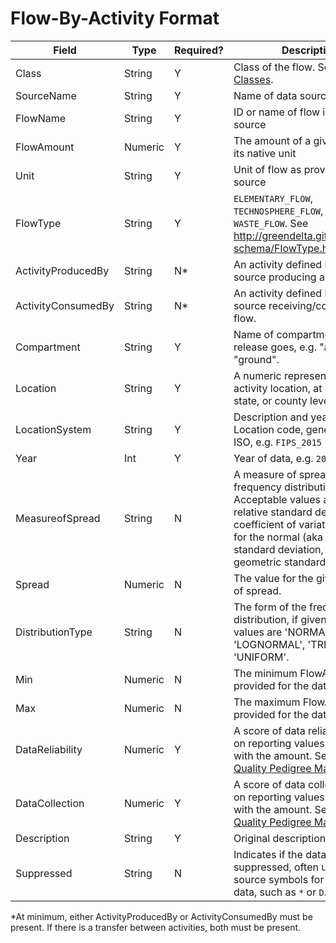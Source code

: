 # Flow-By-Activity Format

Field | Type | Required? | Description
----- | ---- | --------  | -----------
Class | String | Y | Class of the flow. See [Flow Classes](https://github.com/USEPA/flowsa/wiki/Available-Data#flow-classes).   
SourceName | String | Y | Name of data source
FlowName | String | Y | ID or name of flow in its native source
FlowAmount | Numeric | Y | The amount of a given flow in its native unit
Unit | String | Y | Unit of flow as provided by source
FlowType | String | Y | `ELEMENTARY_FLOW`, `TECHNOSPHERE_FLOW`, or `WASTE_FLOW`. See <http://greendelta.github.io/olca-schema/FlowType.html>
ActivityProducedBy | String | N* | An activity defined by the source producing a flow.
ActivityConsumedBy | String | N* | An activity defined by the source receiving/consuming a flow.
Compartment | String | Y | Name of compartment to which release goes, e.g. "air", "water", "ground". 
Location | String | Y | A numeric representation of the activity location, at a national, state, or county level
LocationSystem | String | Y | Description and year of the Location code, generally FIPS or ISO, e.g. `FIPS_2015`
Year | Int | Y | Year of data, e.g. `2010`
MeasureofSpread | String | N | A measure of spread of a frequency distribution. Acceptable values are `RSD` for relative standard deviation (aka coefficient of variation) are `SD` for the normal (aka 'arithmatic') standard deviation, `GSD` for geometric standard deviation
Spread | Numeric | N | The value for the given measure of spread. 
DistributionType | String | N | The form of the frequency distribution, if given. Acceptable values are 'NORMAL', 'LOGNORMAL', 'TRIANGULAR', 'UNIFORM'.
Min | Numeric | N | The minimum FlowAmount, if provided for the data range. 
Max | Numeric | N | The maximum FlowAmount, if provided for the data range.
DataReliability | Numeric | Y | A score of data reliability based on reporting values associated with the amount. See [Data Quality Pedigree Matrix](../docs/DataQualityPedigreeMatrix.md)
DataCollection | Numeric | Y | A score of data collection based on reporting values associated with the amount. See [Data Quality Pedigree Matrix](../docs/DataQualityPedigreeMatrix.md)
Description | String | Y | Original description of the flow
Suppressed | String | N | Indicates if the data in a row are suppressed, often uses the source symbols for suppressed data, such as `*` or `D`. 

*At minimum, either ActivityProducedBy or ActivityConsumedBy must be present. If there is a transfer between activities, both must be present.